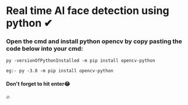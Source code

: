 # Real time AI face detection using python ✔

### Open the cmd and install python opencv by copy pasting the code below into your cmd:
	py -versionOfPythonInstalled -m pip install opencv-python

	eg:- py -3.8 -m pip install opencv-python

#### Don't forget to hit enter😂

🔥

 
